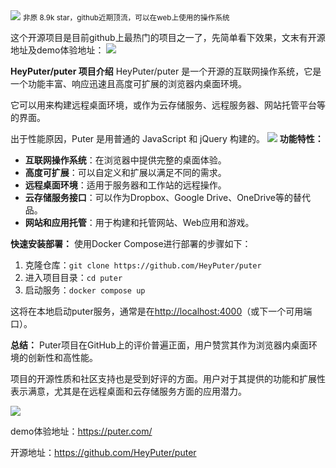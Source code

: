 <img src="/assets/image/240314-puter-1.gif" style="max-width: 70%; height: auto;">
<small>非原 8.9k star，github近期顶流，可以在web上使用的操作系统</small>


这个开源项目是目前github上最热门的项目之一了，先简单看下效果，文末有开源地址及demo体验地址：
![](/assets/image/240314-puter-1.gif)

**HeyPuter/puter 项目介绍**
HeyPuter/puter 是一个开源的互联网操作系统，它是一个功能丰富、响应迅速且高度可扩展的浏览器内桌面环境。

它可以用来构建远程桌面环境，或作为云存储服务、远程服务器、网站托管平台等的界面。

出于性能原因，Puter 是用普通的 JavaScript 和 jQuery 构建的。
![](/assets/image/240314-puter-2.png)
**功能特性：**
- **互联网操作系统**：在浏览器中提供完整的桌面体验。
- **高度可扩展**：可以自定义和扩展以满足不同的需求。
- **远程桌面环境**：适用于服务器和工作站的远程操作。
- **云存储服务接口**：可以作为Dropbox、Google Drive、OneDrive等的替代品。
- **网站和应用托管**：用于构建和托管网站、Web应用和游戏。

**快速安装部署：**
使用Docker Compose进行部署的步骤如下：
1. 克隆仓库：`git clone https://github.com/HeyPuter/puter`
2. 进入项目目录：`cd puter`
3. 启动服务：`docker compose up`

这将在本地启动puter服务，通常是在[http://localhost:4000](^18^)（或下一个可用端口）。

**总结：**
Puter项目在GitHub上的评价普遍正面，用户赞赏其作为浏览器内桌面环境的创新性和高性能。

项目的开源性质和社区支持也是受到好评的方面。用户对于其提供的功能和扩展性表示满意，尤其是在远程桌面和云存储服务方面的应用潜力。


![](/assets/image/240314-puter-3.png)

demo体验地址：https://puter.com/

开源地址：https://github.com/HeyPuter/puter